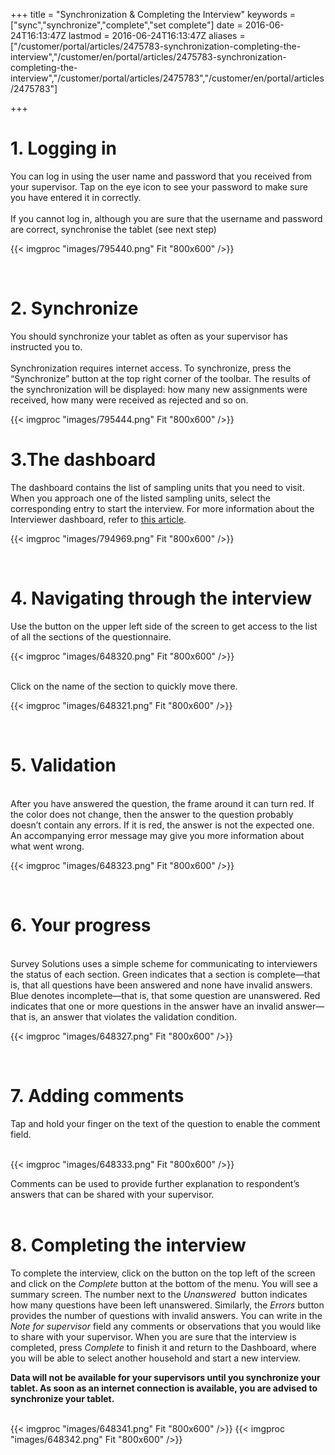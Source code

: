 ﻿+++
title = "Synchronization & Completing the Interview"
keywords = ["sync","synchronize","complete","set complete"]
date = 2016-06-24T16:13:47Z
lastmod = 2016-06-24T16:13:47Z
aliases = ["/customer/portal/articles/2475783-synchronization-completing-the-interview","/customer/en/portal/articles/2475783-synchronization-completing-the-interview","/customer/portal/articles/2475783","/customer/en/portal/articles/2475783"]

+++

# 1. Logging in

  
  
You can log in using the user name and password that you received from
your supervisor. Tap on the eye icon to see your password to make sure
you have entered it in correctly.  
    
If you cannot log in, although you are sure that the username and
password are correct, synchronise the tablet (see next step)  
  
  
{{< imgproc "images/795440.png" Fit "800x600" />}}  
  
 

# 2. Synchronize


  
You should synchronize your tablet as often as your supervisor has
instructed you to.  
   
Synchronization requires internet access. To synchronize, press the
“Synchronize” button at the top right corner of the toolbar. The results
of the synchronization will be displayed: how many new assignments were
received, how many were received as rejected and so on.   
  
{{< imgproc "images/795444.png" Fit "800x600" />}}  
  
  

# 3.The dashboard

  
  
The dashboard contains the list of sampling units that you need to
visit. When you approach one of the listed sampling units, select the
corresponding entry to start the interview. For more information about
the Interviewer dashboard, refer to [this
article](http://support.mysurvey.solutions/customer/en/portal/articles/2835148).  
  
  
{{< imgproc "images/794969.png" Fit "800x600" />}}  
  
 

# 4. Navigating through the interview


  
  
Use the button on the upper left side of the screen to get access to the
list of all the sections of the questionnaire.  
  
  
{{< imgproc "images/648320.png" Fit "800x600" />}}  
  
   
Click on the name of the section to quickly move there.  
  
{{< imgproc "images/648321.png" Fit "800x600" />}}  
  
 

# 5. Validation


  
   
After you have answered the question, the frame around it can turn red.
If the color does not change, then the answer to the question probably
doesn’t contain any errors. If it is red, the answer is not the expected
one. An accompanying error message may give you more information about
what went wrong.  
  
  
{{< imgproc "images/648323.png" Fit "800x600" />}}  
  
 

# 6. Your progress


  
   
Survey Solutions uses a simple scheme for communicating to interviewers
the status of each section. Green indicates that a section is
complete—that is, that all questions have been answered and none have
invalid answers. Blue denotes incomplete—that is, that some question are
unanswered. Red indicates that one or more questions in the answer have
an invalid answer—that is, an answer that violates the validation
condition.   
  
  
{{< imgproc "images/648327.png" Fit "800x600" />}}  
  
 

# 7. Adding comments


  
  
Tap and hold your finger on the text of the question to enable the
comment field.  
  
   
{{< imgproc "images/648333.png" Fit "800x600" />}}  
  
Comments can be used to provide further explanation to respondent’s
answers that can be shared with your supervisor.  
 

# 8. Completing the interview


  
  
To complete the interview, click on the button on the top left of the
screen and click on the *Complete* button at the bottom of the menu. You
will see a summary screen. The number next to the *Unanswered*  button
indicates how many questions have been left unanswered. Similarly, the
*Errors* button provides the number of questions with invalid answers.
You can write in the *Note for supervisor* field any comments or
observations that you would like to share with your supervisor. When you
are sure that the interview is completed, press *Complete* to finish it
and return to the Dashboard, where you will be able to select another
household and start a new interview.  
  
**Data will not be available for your supervisors until you synchronize
your tablet. As soon as an internet connection is available, you are
advised to synchronize your tablet.**  
 

{{< imgproc "images/648341.png" Fit "800x600" />}}
{{< imgproc "images/648342.png" Fit "800x600" />}}
